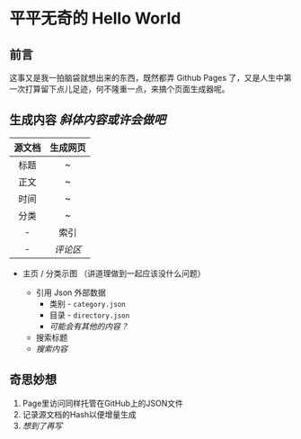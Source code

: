 # 平平无奇的 Hello World

## 前言

这事又是我一拍脑袋就想出来的东西，既然都弄 Github Pages 了，又是人生中第一次打算留下点儿足迹，何不隆重一点，来搞个页面生成器呢。

## 生成内容 _斜体内容或许会做吧_

|源文档|生成网页|
|:-----:|:--------:|
|标题|~|
|正文|~|
|时间|~|
|分类|~|
|-|索引|
|-| _评论区_ |

* 主页 / 分类示图 （讲道理做到一起应该没什么问题）
  
  * 引用 Json 外部数据
    * 类别 - `category.json`
    * 目录 - `directory.json`
    * _可能会有其他的内容？_
  * 搜索标题
  * _搜索内容_

## 奇思妙想

1. Page里访问同样托管在GitHub上的JSON文件
2. 记录源文档的Hash以便增量生成
3. _想到了再写_
